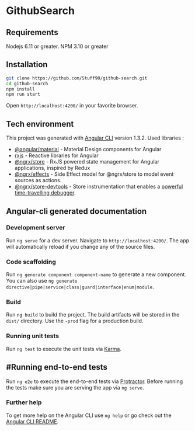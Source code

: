 # GithubSearch

## Requirements
Nodejs 6.11 or greater.
NPM 3.10 or greater
## Installation
```bash
git clone https://github.com/Stuff90/github-search.git
cd github-search
npm install
npm run start
```
Open `http://localhost:4200/` in your favorite browser.

## Tech environment
This project was generated with [Angular CLI](https://github.com/angular/angular-cli) version 1.3.2.
Used libraries :
- [@angular/material](https://github.com/angular/material2) - Material Design components for Angular
- [rxjs](https://github.com/Reactive-Extensions/RxJS) - Reactive libraries for Angular
- [@ngrx/store](https://github.com/ngrx/platform/blob/master/docs/store/README.md) - RxJS powered state management for Angular applications, inspired by Redux  
- [@ngrx/effects](https://github.com/ngrx/platform/blob/master/docs/effects/README.md) - Side Effect model for @ngrx/store to model event sources as actions.   
- [@ngrx/store-devtools](https://github.com/ngrx/platform/blob/master/docs/store-devtools/README.md) - Store instrumentation that enables a
[powerful time-travelling debugger](https://chrome.google.com/webstore/detail/redux-devtools/lmhkpmbekcpmknklioeibfkpmmfibljd?hl=en).

## Angular-cli generated documentation
### Development server

Run `ng serve` for a dev server. Navigate to `http://localhost:4200/`. The app will automatically reload if you change any of the source files.

### Code scaffolding

Run `ng generate component component-name` to generate a new component. You can also use `ng generate directive|pipe|service|class|guard|interface|enum|module`.

### Build

Run `ng build` to build the project. The build artifacts will be stored in the `dist/` directory. Use the `-prod` flag for a production build.

### Running unit tests

Run `ng test` to execute the unit tests via [Karma](https://karma-runner.github.io).

## #Running end-to-end tests

Run `ng e2e` to execute the end-to-end tests via [Protractor](http://www.protractortest.org/).
Before running the tests make sure you are serving the app via `ng serve`.

### Further help

To get more help on the Angular CLI use `ng help` or go check out the [Angular CLI README](https://github.com/angular/angular-cli/blob/master/README.md).

